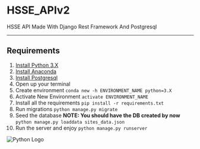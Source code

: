# HSSE_APIv2

HSSE API Made With Django Rest Framework And Postgresql

---

## Requirements

1. [Install Python 3.X](https://www.python.org/)
2. [Install Anaconda](https://www.anaconda.com/)
3. [Install Postgresql](https://www.postgresql.org/)
4. Open up your terminal
5. Create environment
    ```conda new -h ENVIRONMENT_NAME python=3.X```
6. Activate New Environment
    ```activate ENVIRONMENT_NAME```
7. Install all the requirements
    ```pip install -r requirements.txt```
8. Run migrations
    ```python manage.py migrate```
9. Seed the database **NOTE: You should have the DB created by now**
    ```python manage.py loaddata sites_data.json```
10. Run the server and enjoy
    ```python manage.py runserver```

![Python Logo](https://www.python.org/static/community_logos/python-powered-w-200x80.png "Python 3.6")